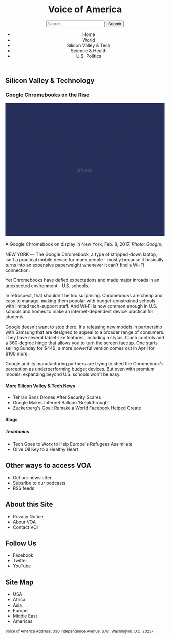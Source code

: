 <!DOCTYPE html>
<html lang="en">
  <head>
    <meta charset="UTF-8" />
    <link href="style.css" rel="stylesheet" />
    <title>Voice of America</title>
  </head>

  <body>
  <header>
    <h1>Voice of America</h1>
    <form>
      <input type="search" placeholder="Search..."/>
      <input type="submit" value="Submit"/>
    </form>
    <nav>
      <ul>
        <li>Home</li>
        <li>World</li>
        <li>Silicon Valley &amp; Tech</li>
        <li>Science &amp; Health</li>
        <li>U.S. Politics</li>
      </ul>
    </nav> 
  </header>
  <main>
    <h2>Silicon Valley &amp; Technology</h2>
  <article>
   <h3>Google Chromebooks on the Rise</h3>
    <img src="600.png" alt="Google Chromebooks" />
    <p>A Google Chromebook on display in New York, Feb. 8, 2017. <em>Photo: Google</em>.
    <p>NEW YORK &mdash; The Google Chromebook, a type of stripped-down laptop, isn't a practical mobile device for many people - mostly because it basically turns into an expensive paperweight whenever it can't find a Wi-Fi connection.</p>
    <p>Yet Chromebooks have defied expectations and made major inroads in an unexpected environment - U.S. schools.</p>
    <p>In retrospect, that shouldn't be too surprising. Chromebooks are cheap and easy to manage, making them popular with budget-constrained schools with limited tech-support staff. And Wi-Fi is now common enough in U.S. schools and homes to make an internet-dependent device practical for students.</p>
    <p>Google doesn't want to stop there. It's releasing new models in partnership with Samsung that are designed to appeal to a broader range of consumers. They have several tablet-like features, including a stylus, touch controls and a 360-degree hinge that allows you to turn the screen faceup. One starts selling Sunday for $449; a more powerful version comes out in April for $100 more.</p>
    <p>Google and its manufacturing partners are trying to shed the Chromebook's perception as underperforming budget devices. But even with premium models, expanding beyond U.S. schools won't be easy.</p>
  <aside> 
    <h4>More Silicon Valley &amp; Tech News</h4>
    <ul>
      <li>Tehran Bans Drones After Security Scares</li>
      <li>Google Makes Internet Balloon ‘Breakthrough’</li>
      <li>Zuckerberg's Goal: Remake а World Facebook Helped Create</li>
    </ul>
    </aside>
    </article>
    <section>
    <h4>Blogs</h4>
    <h5>Techtonics</h5>
    <ul>
      <li>Tech Goes to Work to Help Europe's Refugees Assimilate</li>
      <li>Olive Oil Key to a Healthy Heart</li>
    </ul>
    </section>
      </main>
  <footer>
    <h2>Other ways to access VOA</h2>
    <ul>
      <li>Get our newsletter</li>
      <li>Subsribe to our podcasts</li>
      <li>RSS feeds</li>
    </ul>
    <h2>About this Site</h2>
    <ul>
      <li>Privacy Notice</li>
      <li>Abour VOA</li>
      <li>Contact VOI</li>
    </ul>
    <h2>Follow Us</h2>
    <ul>
      <li>Facebook</li>
      <li>Twitter</li>
      <li>YouTube</li>
    </ul>
    <h2>Site Map</h2>
    <ul>
      <li>USA</li>
      <li>Africa</li>
      <li>Asia</li>
      <li>Europe</li>
      <li>Middle East</li>
      <li>Americas</li>
    </ul>
    <p>
      <small>Voice of America Address: 330 Independence Avenue, S.W., Washington, D.C. 20237</small>
    </p>
  </footer>
  </body>
</html>
